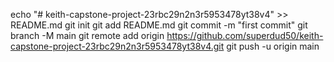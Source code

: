 echo "# keith-capstone-project-23rbc29n2n3r5953478yt38v4" >> README.md
git init
git add README.md
git commit -m "first commit"
git branch -M main
git remote add origin https://github.com/superdud50/keith-capstone-project-23rbc29n2n3r5953478yt38v4.git
git push -u origin main